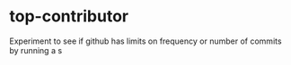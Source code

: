 # top-contributor

Experiment to see if github has limits on frequency or number of commits by running a s
